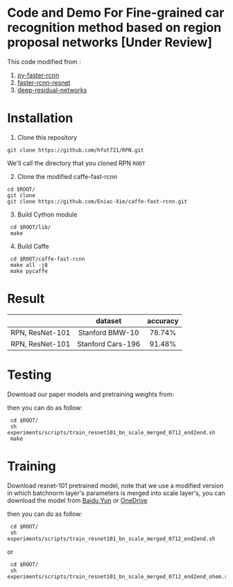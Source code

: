 # Code and Demo For Fine-grained car recognition method based on region proposal networks [Under Review]


This code modified from :
1. [py-faster-rcnn](https://github.com/rbgirshick/py-faster-rcnn)  
2. [faster-rcnn-resnet](https://github.com/Eniac-Xie/faster-rcnn-resnet)
3. [deep-residual-networks](https://github.com/KaimingHe/deep-residual-networks)

# Installation

1. Clone this repository
  ```Shell
  git clone https://github.com/hfut721/RPN.git
  ```
  We'll call the directory that you cloned RPN `ROOT`

2. Clone the modified caffe-fast-rcnn

  ```Shell
  cd $ROOT/
  git clone 
  git clone https://github.com/Eniac-Xie/caffe-fast-rcnn.git
  ```

3. Build Cython module

  ```Shell
   cd $ROOT/lib/
   make
  ```

4. Build Caffe

  ```Shell
   cd $ROOT/caffe-fast-rcnn
   make all -j8
   make pycaffe
  ```
# Result

|                 | dataset          | accuracy  | 
|-----------------|:----------------:|:---------:|
|RPN, ResNet-101  | Stanford BMW-10  |   78.74%  |        
|RPN, ResNet-101  | Stanford Cars-196|   91.48%  |    


# Testing
Download our paper models and pretraining weights from:



then you can do as follow:

  ```Shell
   cd $ROOT/
   sh experiments/scripts/train_resnet101_bn_scale_merged_0712_end2end.sh
   make
  ```


# Training
Download resnet-101 pretrained model, note that we use a modified version in which batchnorm layer's parameters is
merged into scale layer's, you can download the model from [Baidu Yun](http://pan.baidu.com/s/1qX7VFjA) or [OneDrive](https://1drv.ms/u/s!AgkRygoHQVTXigBCR-5cnmAkfGfy)

then you can do as follow:
  ```Shell
   cd $ROOT/
   sh experiments/scripts/train_resnet101_bn_scale_merged_0712_end2end.sh
  ```
or
  ```Shell
   cd $ROOT/
   sh experiments/scripts/train_resnet101_bn_scale_merged_0712_end2end_ohem.sh
  ```
